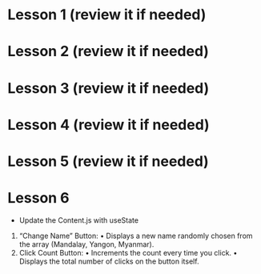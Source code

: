 # Lesson 1 (review it if needed)

# Lesson 2 (review it if needed)

# Lesson 3 (review it if needed)

# Lesson 4 (review it if needed)

# Lesson 5 (review it if needed)

# Lesson 6
- Update the Content.js with useState
1.	“Change Name” Button:
	•	Displays a new name randomly chosen from the array (Mandalay, Yangon, Myanmar).
2.	Click Count Button:
	•	Increments the count every time you click.
	•	Displays the total number of clicks on the button itself.